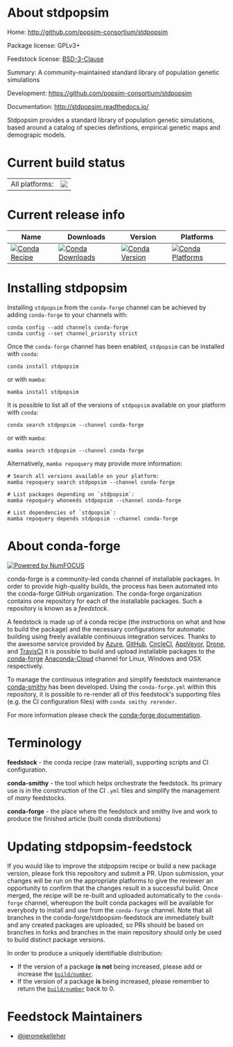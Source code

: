 About stdpopsim
===============

Home: http://github.com/popsim-consortium/stdpopsim

Package license: GPLv3+

Feedstock license: [BSD-3-Clause](https://github.com/conda-forge/stdpopsim-feedstock/blob/main/LICENSE.txt)

Summary: A community-maintained standard library of population genetic simulations

Development: https://github.com/popsim-consortium/stdpopsim

Documentation: http://stdpopsim.readthedocs.io/

Stdpopsim provides a standard library of population genetic simulations, based
around a catalog of species definitions, empirical genetic maps and demograpic
models.


Current build status
====================


<table><tr><td>All platforms:</td>
    <td>
      <a href="https://dev.azure.com/conda-forge/feedstock-builds/_build/latest?definitionId=8727&branchName=main">
        <img src="https://dev.azure.com/conda-forge/feedstock-builds/_apis/build/status/stdpopsim-feedstock?branchName=main">
      </a>
    </td>
  </tr>
</table>

Current release info
====================

| Name | Downloads | Version | Platforms |
| --- | --- | --- | --- |
| [![Conda Recipe](https://img.shields.io/badge/recipe-stdpopsim-green.svg)](https://anaconda.org/conda-forge/stdpopsim) | [![Conda Downloads](https://img.shields.io/conda/dn/conda-forge/stdpopsim.svg)](https://anaconda.org/conda-forge/stdpopsim) | [![Conda Version](https://img.shields.io/conda/vn/conda-forge/stdpopsim.svg)](https://anaconda.org/conda-forge/stdpopsim) | [![Conda Platforms](https://img.shields.io/conda/pn/conda-forge/stdpopsim.svg)](https://anaconda.org/conda-forge/stdpopsim) |

Installing stdpopsim
====================

Installing `stdpopsim` from the `conda-forge` channel can be achieved by adding `conda-forge` to your channels with:

```
conda config --add channels conda-forge
conda config --set channel_priority strict
```

Once the `conda-forge` channel has been enabled, `stdpopsim` can be installed with `conda`:

```
conda install stdpopsim
```

or with `mamba`:

```
mamba install stdpopsim
```

It is possible to list all of the versions of `stdpopsim` available on your platform with `conda`:

```
conda search stdpopsim --channel conda-forge
```

or with `mamba`:

```
mamba search stdpopsim --channel conda-forge
```

Alternatively, `mamba repoquery` may provide more information:

```
# Search all versions available on your platform:
mamba repoquery search stdpopsim --channel conda-forge

# List packages depending on `stdpopsim`:
mamba repoquery whoneeds stdpopsim --channel conda-forge

# List dependencies of `stdpopsim`:
mamba repoquery depends stdpopsim --channel conda-forge
```


About conda-forge
=================

[![Powered by
NumFOCUS](https://img.shields.io/badge/powered%20by-NumFOCUS-orange.svg?style=flat&colorA=E1523D&colorB=007D8A)](https://numfocus.org)

conda-forge is a community-led conda channel of installable packages.
In order to provide high-quality builds, the process has been automated into the
conda-forge GitHub organization. The conda-forge organization contains one repository
for each of the installable packages. Such a repository is known as a *feedstock*.

A feedstock is made up of a conda recipe (the instructions on what and how to build
the package) and the necessary configurations for automatic building using freely
available continuous integration services. Thanks to the awesome service provided by
[Azure](https://azure.microsoft.com/en-us/services/devops/), [GitHub](https://github.com/),
[CircleCI](https://circleci.com/), [AppVeyor](https://www.appveyor.com/),
[Drone](https://cloud.drone.io/welcome), and [TravisCI](https://travis-ci.com/)
it is possible to build and upload installable packages to the
[conda-forge](https://anaconda.org/conda-forge) [Anaconda-Cloud](https://anaconda.org/)
channel for Linux, Windows and OSX respectively.

To manage the continuous integration and simplify feedstock maintenance
[conda-smithy](https://github.com/conda-forge/conda-smithy) has been developed.
Using the ``conda-forge.yml`` within this repository, it is possible to re-render all of
this feedstock's supporting files (e.g. the CI configuration files) with ``conda smithy rerender``.

For more information please check the [conda-forge documentation](https://conda-forge.org/docs/).

Terminology
===========

**feedstock** - the conda recipe (raw material), supporting scripts and CI configuration.

**conda-smithy** - the tool which helps orchestrate the feedstock.
                   Its primary use is in the construction of the CI ``.yml`` files
                   and simplify the management of *many* feedstocks.

**conda-forge** - the place where the feedstock and smithy live and work to
                  produce the finished article (built conda distributions)


Updating stdpopsim-feedstock
============================

If you would like to improve the stdpopsim recipe or build a new
package version, please fork this repository and submit a PR. Upon submission,
your changes will be run on the appropriate platforms to give the reviewer an
opportunity to confirm that the changes result in a successful build. Once
merged, the recipe will be re-built and uploaded automatically to the
`conda-forge` channel, whereupon the built conda packages will be available for
everybody to install and use from the `conda-forge` channel.
Note that all branches in the conda-forge/stdpopsim-feedstock are
immediately built and any created packages are uploaded, so PRs should be based
on branches in forks and branches in the main repository should only be used to
build distinct package versions.

In order to produce a uniquely identifiable distribution:
 * If the version of a package **is not** being increased, please add or increase
   the [``build/number``](https://docs.conda.io/projects/conda-build/en/latest/resources/define-metadata.html#build-number-and-string).
 * If the version of a package **is** being increased, please remember to return
   the [``build/number``](https://docs.conda.io/projects/conda-build/en/latest/resources/define-metadata.html#build-number-and-string)
   back to 0.

Feedstock Maintainers
=====================

* [@jeromekelleher](https://github.com/jeromekelleher/)

